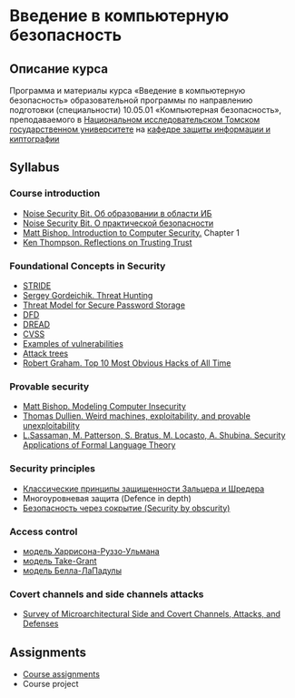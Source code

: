 # Введение в компьютерную безопасность

## Описание курса

Программа и материалы курса «Введение в компьютерную безопасность»
образовательной программы по направлению подготовки (специальности)
10.05.01 «Компьютерная безопасность», преподаваемого в [Национальном исследовательском Томском государственном университете](http://www.tsu.ru) на [кафедре защиты информации и киптографии](http://isc.tsu.ru)

## Syllabus

### Course introduction
* [Noise Security Bit. Об образовании в области ИБ](http://noisebit.podster.fm/6)
* [Noise Security Bit. О практической безопасности](http://noisebit.podster.fm/3)
* [Matt Bishop. Introduction to Computer Security.](http://nob.cs.ucdavis.edu/book/book-intro/) Chapter 1
* [Ken Thompson. Reflections on Trusting Trust](https://crypto.stanford.edu/cs155/papers/thompson.pdf)

### Foundational Concepts in Security
* [STRIDE](http://msdn.microsoft.com/en-us/library/ee823899(v=cs.20).aspx)
* [Sergey Gordeichik. Threat Hunting](https://www.youtube.com/watch?v=i2K0NKV_zho)
* [Threat Model for Secure Password Storage](http://goo.gl/Spvzs)
* [DFD](https://www.owasp.org/index.php/Application_Threat_Modeling)
* [DREAD](http://msdn.microsoft.com/en-us/library/ff648644.aspx)
* [CVSS](https://www.first.org/cvss/calculator/3.0)
* [Examples of vulnerabilities](https://www.first.org/cvss/examples)
* [Attack trees](https://en.wikipedia.org/wiki/Attack_tree)
* [Robert Graham. Top 10 Most Obvious Hacks of All Time](https://blog.erratasec.com/2017/07/top-10-most-obvious-hacks-of-all-time.html)

### Provable security
* [Matt Bishop. Modeling Computer Insecurity](http://nob.cs.ucdavis.edu/bishop/notes/2008-cse-14/2008-cse-14.pdf)
* [Thomas Dullien. Weird machines, exploitability, and provable unexploitability](http://www.dullien.net/thomas/weird-machines-exploitability.pdf)
* [L.Sassaman, M. Patterson, S. Bratus, M. Locasto, A. Shubina. Security Applications of Formal Language Theory](http://www.langsec.org/papers/langsec-tr.pdf)

### Security principles
* [Классические принципы защищенности Зальцера и Шредера](http://www.cs.virginia.edu/~evans/cs551/saltzer/)
* Многоуровневая защита (Defence in depth)
* [Безопасность через сокрытие (Security by obscurity)](https://danielmiessler.com/study/security-by-obscurity/)

### Access control
* [модель Харрисона-Руззо-Ульмана](http://dl.acm.org/citation.cfm?doid=360303.360333)
* [модель Take-Grant](http://www.cs.nmt.edu/~doshin/t/s06/cs589/pub/2.JLS-TG.pdf)
* [модель Белла-ЛаПадулы](http://en.wikipedia.org/wiki/Bell%E2%80%93LaPadula_model) 
 
### Covert channels and side channels attacks
* [Survey of Microarchitectural Side and Covert Channels, Attacks, and Defenses](https://eprint.iacr.org/2016/479.pdf) 

## Assignments
* [Course assignments](assignments.md)
* Course project
